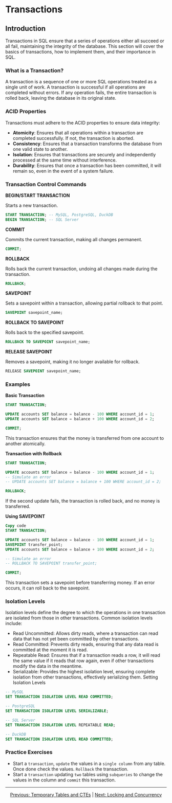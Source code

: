 # Transactions

## Introduction
Transactions in SQL ensure that a series of operations either all succeed or all fail, maintaining the integrity of the database. This section will cover the basics of transactions, how to implement them, and their importance in SQL.

### What is a Transaction?
A transaction is a sequence of one or more SQL operations treated as a single unit of work. A transaction is successful if all operations are completed without errors. If any operation fails, the entire transaction is rolled back, leaving the database in its original state.

### ACID Properties
Transactions must adhere to the ACID properties to ensure data integrity:
- **Atomicity**: Ensures that all operations within a transaction are completed successfully. If not, the transaction is aborted.
- **Consistency**: Ensures that a transaction transforms the database from one valid state to another.
- **Isolation**: Ensures that transactions are securely and independently processed at the same time without interference.
- **Durability**: Ensures that once a transaction has been committed, it will remain so, even in the event of a system failure.

### Transaction Control Commands

**BEGIN/START TRANSACTION**

Starts a new transaction.
```sql
START TRANSACTION; -- MySQL, PostgreSQL, DuckDB
BEGIN TRANSACTION; -- SQL Server
```

**COMMIT**

Commits the current transaction, making all changes permanent.

```sql
COMMIT;
```

**ROLLBACK**

Rolls back the current transaction, undoing all changes made during the transaction.

```sql
ROLLBACK;
```

**SAVEPOINT**

Sets a savepoint within a transaction, allowing partial rollback to that point.

```sql
SAVEPOINT savepoint_name;
```

**ROLLBACK TO SAVEPOINT**

Rolls back to the specified savepoint.

```sql
ROLLBACK TO SAVEPOINT savepoint_name;
```

**RELEASE SAVEPOINT**

Removes a savepoint, making it no longer available for rollback.

```sql 
RELEASE SAVEPOINT savepoint_name;
```

### Examples

**Basic Transaction**

```sql
START TRANSACTION;

UPDATE accounts SET balance = balance - 100 WHERE account_id = 1;
UPDATE accounts SET balance = balance + 100 WHERE account_id = 2;

COMMIT;
```
This transaction ensures that the money is transferred from one account to another atomically.

**Transaction with Rollback**

```sql
START TRANSACTION;

UPDATE accounts SET balance = balance - 100 WHERE account_id = 1;
-- Simulate an error
-- UPDATE accounts SET balance = balance + 100 WHERE account_id = 2;

ROLLBACK;
```
If the second update fails, the transaction is rolled back, and no money is transferred.

**Using SAVEPOINT**

```sql
Copy code
START TRANSACTION;

UPDATE accounts SET balance = balance - 100 WHERE account_id = 1;
SAVEPOINT transfer_point;
UPDATE accounts SET balance = balance + 100 WHERE account_id = 2;

-- Simulate an error
-- ROLLBACK TO SAVEPOINT transfer_point;

COMMIT;
```
This transaction sets a savepoint before transferring money. If an error occurs, it can roll back to the savepoint.

### Isolation Levels
Isolation levels define the degree to which the operations in one transaction are isolated from those in other transactions. Common isolation levels include:

* Read Uncommitted: Allows dirty reads, where a transaction can read data that has not yet been committed by other transactions.
* Read Committed: Prevents dirty reads, ensuring that any data read is committed at the moment it is read.
* Repeatable Read: Ensures that if a transaction reads a row, it will read the same value if it reads that row again, even if other transactions modify the data in the meantime.
* Serializable: Provides the highest isolation level, ensuring complete isolation from other transactions, effectively serializing them.
Setting Isolation Levels

```sql
-- MySQL
SET TRANSACTION ISOLATION LEVEL READ COMMITTED;

-- PostgreSQL
SET TRANSACTION ISOLATION LEVEL SERIALIZABLE;

-- SQL Server
SET TRANSACTION ISOLATION LEVEL REPEATABLE READ;

-- DuckDB
SET TRANSACTION ISOLATION LEVEL READ COMMITTED;
```

### Practice Exercises

* Start a `transaction`, `update` the values in a `single column` from any table. Once done check the values. `Rollback` the transaction.
* Start a `transaction` updating `two` tables using `subqueries` to change the values in the column and `commit` this transaction.

---

<p align="center">
    <a href="https://github.com/Tom-Fynes/sql-101/blob/main/Docs/Grade_7/Temp_tables_ctes.md">Previous: Temporary Tables and CTEs</a>
    |
    <a href="https://github.com/Tom-Fynes/sql-101/blob/main/Docs/Grade_8/Locking_concurrentct.md">Next: Locking and Concurrency</a>
</p>
